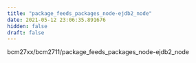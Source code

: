```yaml
---
title: "package_feeds_packages_node-ejdb2_node"
date: 2021-05-12 23:06:35.891676
hidden: false
draft: false
---
```


bcm27xx/bcm2711/package_feeds_packages_node-ejdb2_node

